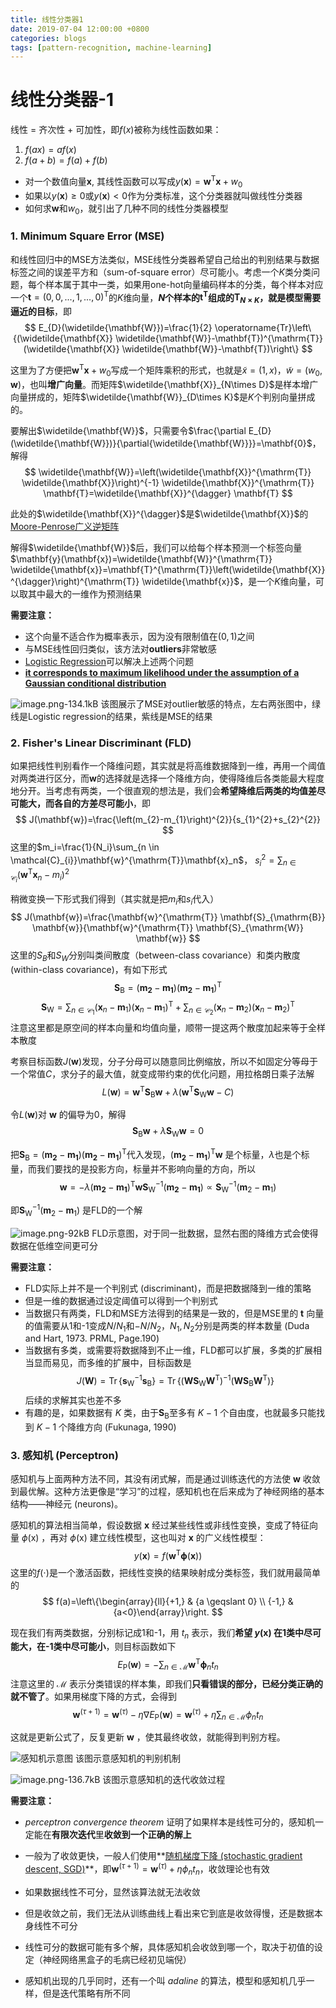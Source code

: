```yaml
---
title: 线性分类器1
date: 2019-07-04 12:00:00 +0800
categories: blogs
tags: [pattern-recognition, machine-learning]
---
```


# 线性分类器-1

线性 = 齐次性 + 可加性，即$f(x)$被称为线性函数如果：
1. $f(ax)=af(x)$
2. $f(a+b)=f(a)+f(b)$

<!-- more -->

- 对一个数值向量$\mathbf{x}$,  其线性函数可以写成$y(\mathbf{x})=\mathbf{w}^{\mathrm{T}} \mathbf{x}+w_{0}$
- 如果以$y(\mathbf{x})\geq0$或$y(\mathbf{x})<0$作为分类标准，这个分类器就叫做线性分类器
- 如何求$\mathbf{w}$和$w_{0}$，就引出了几种不同的线性分类器模型


### **1. Minimum Square Error (MSE)**
和线性回归中的MSE方法类似，MSE线性分类器希望自己给出的判别结果与数据标签之间的误差平方和（sum-of-square error）尽可能小。考虑一个$K$类分类问题，每个样本属于其中一类，如果用one-hot向量编码样本的分类，每个样本对应一个$\mathbf{t}=(0,0,...,1,...,0)^\mathrm{T}$的$K$维向量，**$N$个样本的$\mathbf{t}^{\mathrm{T}}$组成的$\mathbf{T}_{N\times K}$，就是模型需要逼近的目标**，即
$$
E_{D}(\widetilde{\mathbf{W}})=\frac{1}{2} \operatorname{Tr}\left\{(\widetilde{\mathbf{X}} \widetilde{\mathbf{W}}-\mathbf{T})^{\mathrm{T}}(\widetilde{\mathbf{X}} \widetilde{\mathbf{W}}-\mathbf{T})\right\}
$$

这里为了方便把$\mathbf{w}^{\mathrm{T}} \mathbf{x}+w_{0}$写成一个矩阵乘积的形式，也就是$\widetilde{x}=(1,x)$，$\widetilde{w}=(w_0,\mathbf{w})$，也叫**增广向量**。而矩阵$\widetilde{\mathbf{X}}_{N\times D}$是样本增广向量拼成的，矩阵$\widetilde{\mathbf{W}}_{D\times K}$是$K$个判别向量拼成的。

要解出$\widetilde{\mathbf{W}}$，只需要令$\frac{\partial E_{D}(\widetilde{\mathbf{W}})}{\partial{\widetilde{\mathbf{W}}}}=\mathbf{0}$，解得
$$
\widetilde{\mathbf{W}}=\left(\widetilde{\mathbf{X}}^{\mathrm{T}} \widetilde{\mathbf{X}}\right)^{-1} \widetilde{\mathbf{X}}^{\mathrm{T}} \mathbf{T}=\widetilde{\mathbf{X}}^{\dagger} \mathbf{T}
$$

此处的$\widetilde{\mathbf{X}}^{\dagger}$是$\widetilde{\mathbf{X}}$的[Moore-Penrose广义逆矩阵](to.be.continue)

解得$\widetilde{\mathbf{W}}$后，我们可以给每个样本预测一个标签向量$\mathbf{y}(\mathbf{x})=\widetilde{\mathbf{W}}^{\mathrm{T}} \widetilde{\mathbf{x}}=\mathbf{T}^{\mathrm{T}}\left(\widetilde{\mathbf{X}}^{\dagger}\right)^{\mathrm{T}} \widetilde{\mathbf{x}}$，是一个$K$维向量，可以取其中最大的一维作为预测结果

**需要注意：**

- 这个向量不适合作为概率表示，因为没有限制值在$(0,1)$之间
- 与MSE线性回归类似，该方法对**outliers**非常敏感
- [Logistic Regression](to.be.continue)可以解决上述两个问题
- [**it corresponds to maximum likelihood under the assumption of a Gaussian conditional distribution**](to.be.continue)

![image.png-134.1kB][1]
该图展示了MSE对outlier敏感的特点，左右两张图中，绿线是Logistic regression的结果，紫线是MSE的结果


### **2. Fisher's Linear Discriminant (FLD)**

如果把线性判别看作一个降维问题，其实就是将高维数据降到一维，再用一个阈值对两类进行区分，而$\mathbf{w}$的选择就是选择一个降维方向，使得降维后各类能最大程度地分开。当考虑有两类，一个很直观的想法是，我们会**希望降维后两类的均值差尽可能大，而各自的方差尽可能小**，即
$$
J(\mathbf{w})=\frac{\left(m_{2}-m_{1}\right)^{2}}{s_{1}^{2}+s_{2}^{2}}
$$
这里的$m_i=\frac{1}{N_i}\sum_{n \in \mathcal{C}_{i}}\mathbf{w}^{\mathrm{T}}\mathbf{x}_n$， $s_{i}^{2}=\sum_{n \in \mathcal{C}_{i}}\left(\mathbf{w}^{\mathrm{T}}\mathbf{x}_n-m_{i}\right)^{2}$

稍微变换一下形式我们得到（其实就是把$m_i$和$s_i$代入）
$$
J(\mathbf{w})=\frac{\mathbf{w}^{\mathrm{T}} \mathbf{S}_{\mathrm{B}} \mathbf{w}}{\mathbf{w}^{\mathrm{T}} \mathbf{S}_{\mathrm{W}} \mathbf{w}}
$$
这里的$S_B$和$S_W$分别叫类间散度（between-class covariance）和类内散度(within-class covariance)，有如下形式
$$
\mathbf{S}_{\mathrm{B}}=(\mathbf{m _ { 2 }}-\mathbf{m _ { 1 }})(\mathbf{m _ { 2 }}-\mathbf{m _ { 1 }})^{\mathrm{T}}
$$
$$
\mathbf{S}_{\mathrm{W}}=\sum_{n \in \mathcal{C}_{1}}\left(\mathbf{x}_{n}-\mathbf{m}_{1}\right)\left(\mathbf{x}_{n}-\mathbf{m}_{1}\right)^{\mathrm{T}}+\sum_{n \in \mathcal{C}_{2}}\left(\mathbf{x}_{n}-\mathbf{m}_{2}\right)\left(\mathbf{x}_{n}-\mathbf{m}_{2}\right)^{\mathrm{T}}
$$
注意这里都是原空间的样本向量和均值向量，顺带一提这两个散度加起来等于全样本散度

考察目标函数$J(\mathbf{w})$发现，分子分母可以随意同比例缩放，所以不如固定分等母于一个常值$C$，求分子的最大值，就变成带约束的优化问题，用拉格朗日乘子法解
$$
L(\mathbf{w})=\mathbf{w}^{\mathrm{T}} \mathbf{S}_{\mathrm{B}}\mathbf{w}+\lambda (\mathbf{w}^{\mathrm{T}} \mathbf{S}_{\mathrm{W}} \mathbf{w}-C)
$$

令$L(\mathbf{w})$对 $\mathbf{w}$ 的偏导为0，解得
$$\mathbf{S}_{\mathrm{B}}\mathbf{w}+\lambda \mathbf{S}_{\mathrm{W}} \mathbf{w}=0$$

把$\mathbf{S}_{\mathrm{B}}=(\mathbf{m _ { 2 }}-\mathbf{m _ { 1 }})(\mathbf{m _ { 2 }}-\mathbf{m _ { 1 }})^{\mathrm{T}}$代入发现，$(\mathbf{m _ { 2 }}-\mathbf{m _ { 1 }})^{\mathrm{T}}\mathbf{w}$ 是个标量，$\lambda$也是个标量，而我们要找的是投影方向，标量并不影响向量的方向，所以
$$\mathbf{w}=-\lambda (\mathbf{m _ { 2 }}-\mathbf{m _ { 1 }})^{\mathrm{T}}\mathbf{w}\mathbf{S}_{\mathrm{W}}^{-1}(\mathbf{m _ { 2 }}-\mathbf{m _ { 1 }})\propto \mathbf{S}_{\mathrm{W}}^{-1}\left(\mathbf{m}_{2}-\mathbf{m}_{1}\right)$$ 

即$\mathbf{S}_{\mathrm{W}}^{-1}\left(\mathbf{m}_{2}-\mathbf{m}_{1}\right)$ 是FLD的一个解

![image.png-92kB][2]
FLD示意图，对于同一批数据，显然右图的降维方式会使得数据在低维空间更可分

**需要注意：**

- FLD实际上并不是一个判别式 (discriminant)，而是把数据降到一维的策略
- 但是一维的数据通过设定阈值可以得到一个判别式
- 当数据只有两类，FLD和MSE方法得到的结果是一致的，但是MSE里的 $\mathbf{t}$ 向量的值需要从1和-1变成$N/N_1$和$-N/N_2$，$N_1, N_2$分别是两类的样本数量 (Duda and Hart, 1973. PRML, Page.190)
- 当数据有多类，或需要将数据降到不止一维，FLD都可以扩展，多类的扩展相当显而易见，而多维的扩展中，目标函数是
$$
J(\mathbf{W})=\operatorname{Tr}\left\{\mathbf{s}_{\mathrm{W}}^{-1} \mathbf{s}_{\mathrm{B}}\right\}=\operatorname{Tr}\left\{\left(\mathbf{W} \mathbf{S}_{\mathrm{W}} \mathbf{W}^{\mathrm{T}}\right)^{-1}\left(\mathbf{W} \mathbf{S}_{\mathrm{B}} \mathbf{W}^{\mathrm{T}}\right)\right\}
$$
后续的求解其实也差不多
- 有趣的是，如果数据有 $K$ 类，由于$\mathbf{S}_{\mathrm{B}}$至多有 $K-1$ 个自由度，也就最多只能找到 $K-1$ 个降维方向 (Fukunaga, 1990)

### **3. 感知机 (Perceptron)**

感知机与上面两种方法不同，其没有闭式解，而是通过训练迭代的方法使 $\mathbf{w}$ 收敛到最优解。这种方法更像是“学习”的过程，感知机也在后来成为了神经网络的基本结构——神经元 (neurons)。

感知机的算法相当简单，假设数据 $\mathbf{x}$ 经过某些线性或非线性变换，变成了特征向量 $\phi(\mathrm{x})$ ，再对 $\phi(\mathrm{x})$ 建立线性模型，这也叫对 $\mathbf{x}$ 的广义线性模型：
$$
y(\mathbf{x})=f\left(\mathbf{w}^{\mathrm{T}} \boldsymbol{\phi}(\mathbf{x})\right)
$$
这里的$f(\cdot)$是一个激活函数，把线性变换的结果映射成分类标签，我们就用最简单的
$$
f(a)=\left\{\begin{array}{ll}{+1,} & {a \geqslant 0} \\ {-1,} & {a<0}\end{array}\right.
$$

现在我们有两类数据，分别标记成1和-1，用 $t_n$ 表示，我们**希望 $y(\mathbf{x})$ 在1类中尽可能大，在-1类中尽可能小**，则目标函数如下
$$
E_{\mathrm{P}}(\mathbf{w})=-\sum_{n \in \mathcal{M}} \mathbf{w}^{\mathrm{T}} \boldsymbol{\phi}_{n} t_{n}
$$
注意这里的 $\mathcal{M}$ 表示分类错误的样本集，即我们**只看错误的部分，已经分类正确的就不管了**。如果用梯度下降的方式，会得到
$$
\mathbf{w}^{(\tau+1)}=\mathbf{w}^{(\tau)}-\eta \nabla E_{\mathrm{P}}(\mathbf{w})=\mathbf{w}^{(\tau)}+\eta \sum_{n \in \mathcal{M}}\phi_{n} t_{n}
$$

这就是更新公式了，反复更新 $\mathbf{w}$ ，使其最终收敛，就能得到判别方程。

![感知机示意图](https://upload.wikimedia.org/wikipedia/commons/8/8c/Perceptron_moj.png)
该图示意感知机的判别机制

![image.png-136.7kB][3]
该图示意感知机的迭代收敛过程

**需要注意：**

- *perceptron convergence theorem* 证明了如果样本是线性可分的，感知机一定能在**有限次迭代**里**收敛到一个正确的解上**
- 一般为了收敛更快，一般人们使用**[随机梯度下降 (stochastic gradient descent, SGD)](to.be.continue)**，即$\mathbf{w}^{(\tau+1)}=\mathbf{w}^{(\tau)}+\eta \phi_{n} t_{n}$，收敛理论也有效
- 如果数据线性不可分，显然该算法就无法收敛
- 但是收敛之前，我们无法从训练曲线上看出来它到底是收敛得慢，还是数据本身线性不可分
- 线性可分的数据可能有多个解，具体感知机会收敛到哪一个，取决于初值的设定（神经网络黑盒子的毛病已经初见端倪）
- 感知机出现的几乎同时，还有一个叫 *adaline* 的算法，模型和感知机几乎一样，但是迭代策略有所不同


  [1]: http://static.zybuluo.com/pluto-the-lost/q3hxubcvn90q59o77w45736m/image.png
  [2]: http://static.zybuluo.com/pluto-the-lost/bd8hnml6a0gmmfu5xaub44uf/image.png
  [3]: http://static.zybuluo.com/pluto-the-lost/i1swy3zccvfz8nuxwww6cvm1/image.png